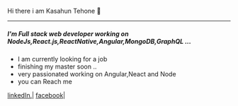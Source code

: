 Hi there i am Kasahun Tehone 🤜

 - - - -

<h5>I'm Full stack web developer working on NodeJs,React.js,ReactNative,Angular,MongoDB,GraphQL ...</h5>
<ul>
 <li>I am currently looking for a job
 </li> <li>finishing my master soon ..
 </li> <li>very passionated working on Angular,Neact and Node
 </li> <li>you can Reach me  
 </li> 
</ul>

  [linkedIn.](https://www.linkedin.com/in/kasahun-tehone-535660149/)| [facebook](https://www.facebook.com/kasahun.shimelis)|
   
 
